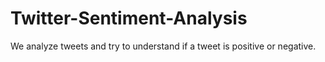# Twitter-Sentiment-Analysis
We analyze tweets and try to understand if a tweet is positive or negative.
